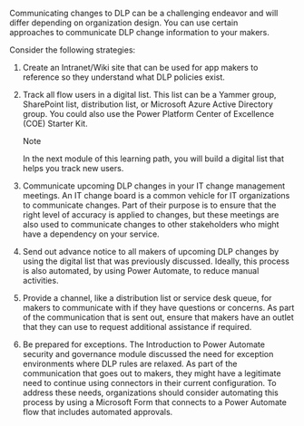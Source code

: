 Communicating changes to DLP can be a challenging endeavor and will
differ depending on organization design. You can use certain  
approaches to communicate DLP change information to your makers.

Consider the following strategies:

1.  Create an Intranet/Wiki site that can be used for app makers to
    reference so they understand what DLP policies exist.

2.  Track all flow users in a digital list. This list can be a Yammer group,
    SharePoint list, distribution list, or Microsoft Azure Active Directory group.
    You could also use the Power Platform Center of Excellence (COE) Starter 
    Kit.

    > [!Note] 
    > In the next module of this learning path, you will build a digital list that helps you track new users.

3.  Communicate upcoming DLP changes in your IT change management
    meetings. An IT change board is a common vehicle for IT
    organizations to communicate changes. Part of their purpose is to
    ensure that the right level of accuracy is applied to changes, but these
    meetings are also used to communicate changes to other stakeholders
    who might have a dependency on your service.

4.  Send out advance notice to all makers of upcoming DLP changes by
    using the digital list that was previously discussed. Ideally,
    this process is also automated, by using Power Automate, to reduce
    manual activities.

5.  Provide a channel, like a distribution list or service desk queue,
    for makers to communicate with if they have questions or
    concerns. As part of the communication that is sent out, ensure
    that makers have an outlet that they can use to request additional
    assistance if required.

6.  Be prepared for exceptions. The Introduction to Power Automate 
    security and governance module discussed the need for
    exception environments where DLP rules are relaxed. As part of the
    communication that goes out to makers, they might have a legitimate
    need to continue using connectors in their current configuration.
    To address these needs, organizations should consider automating this
    process by using a Microsoft Form that connects to a Power Automate
    flow that includes automated approvals.


